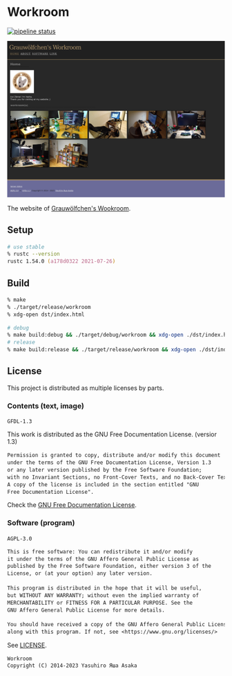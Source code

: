 # Workroom

[![pipeline status][pipeline]][commit]

[![Grauwölfchen's Workroom][photo]][workroom]

The website of [Grauwölfchen's Wookroom][workroom].


## Setup

```zsh
# use stable
% rustc --version
rustc 1.54.0 (a178d0322 2021-07-26)
```

## Build

```zsh
% make
% ./target/release/workroom
% xdg-open dst/index.html
```

```zsh
# debug
% make build:debug && ./target/debug/workroom && xdg-open ./dst/index.html
# release
% make build:release && ./target/release/workroom && xdg-open ./dst/index.html
```

## License

This project is distributed as multiple licenses by parts.

### Contents (text, image)

`GFDL-1.3`

This work is distributed as the
GNU Free Documentation License. (versior 1.3)

```txt
Permission is granted to copy, distribute and/or modify this document
under the terms of the GNU Free Documentation License, Version 1.3
or any later version published by the Free Software Foundation;
with no Invariant Sections, no Front-Cover Texts, and no Back-Cover Texts.
A copy of the license is included in the section entitled "GNU
Free Documentation License".
```

Check the [GNU Free Documentation License](https://www.gnu.org/copyleft/fdl.html).

### Software (program)

`AGPL-3.0`

```txt
This is free software: You can redistribute it and/or modify
it under the terms of the GNU Affero General Public License as
published by the Free Software Foundation, either version 3 of the
License, or (at your option) any later version.

This program is distributed in the hope that it will be useful,
but WITHOUT ANY WARRANTY; without even the implied warranty of
MERCHANTABILITY or FITNESS FOR A PARTICULAR PURPOSE. See the
GNU Affero General Public License for more details.

You should have received a copy of the GNU Affero General Public License
along with this program. If not, see <https://www.gnu.org/licenses/>
```

See [LICENSE](LICENSE).


```
Workroom
Copyright (C) 2014-2023 Yasuhiro Яша Asaka
```


[pipeline]: https://gitlab.com/grauwoelfchen/workroom/badges/trunk/pipeline.svg
[commit]: https://gitlab.com/grauwoelfchen/workroom/commits/trunk
[photo]: dst/img/screenshot.png
[workroom]: https://grauwoelfchen.net/
